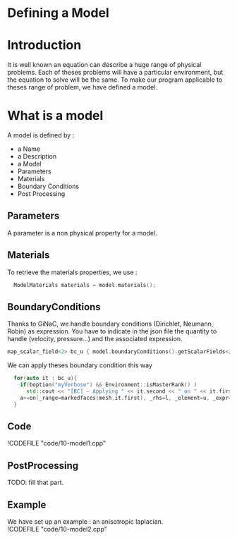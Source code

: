 Defining a Model
================
<!-- toc -->


# Introduction 

It is well known an equation can describe a huge range of physical
problems.  Each of theses problems will have a particular environment,
but the equation to solve will be the same.  To make our program
applicable to theses range of problem, we have defined a model.

# What is a model

A model is defined by :
- a Name
- a Description
- a Model
- Parameters
- Materials
- Boundary Conditions
- Post Processing

## Parameters
A parameter is a non physical property for a model.

## Materials
To retrieve the materials properties, we use :   
```c++
  ModelMaterials materials = model.materials(); 
```  

## BoundaryConditions
Thanks to GiNaC, we handle boundary conditions (Dirichlet, Neumann, Robin) as expression.
You have to indicate in the json file the quantity to handle (velocity, pressure...) and the associated expression.   

```c++
map_scalar_field<2> bc_u { model.boundaryConditions().getScalarFields<2>("heat","dirichlet") };
```  


We can apply theses boundary condition this way
```c++
  for(auto it : bc_u){
    if(boption("myVerbose") && Environment::isMasterRank() )
      std::cout << "[BC] - Applying " << it.second << " on " << it.first << std::endl;
    a+=on(_range=markedfaces(mesh,it.first), _rhs=l, _element=u, _expr=it.second );
  }
```

## Code
!CODEFILE "code/10-model1.cpp"   

## PostProcessing 
TODO: fill that part.
## Example 
We have set up an example : an anisotropic laplacian.   
!CODEFILE "code/10-model2.cpp"



